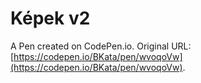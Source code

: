 # Képek v2

A Pen created on CodePen.io. Original URL: [https://codepen.io/BKata/pen/wvoqoVw](https://codepen.io/BKata/pen/wvoqoVw).



